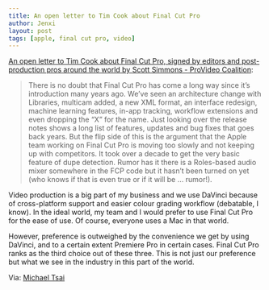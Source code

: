 ```yaml
---
title: An open letter to Tim Cook about Final Cut Pro
author: Jenxi
layout: post
tags: [apple, final cut pro, video]
---
```

[An open letter to Tim Cook about Final Cut Pro, signed by editors and post-production pros around the world by Scott Simmons - ProVideo Coalition](https://www.provideocoalition.com/an-open-letter-to-tim-cook-about-final-cut-pro-signed-by-editors-and-post-production-pros-around-the-world/):

> There is no doubt that Final Cut Pro has come a long way since it’s introduction many years ago. We’ve seen an architecture change with Libraries, multicam added, a new XML format, an interface redesign, machine learning features, in-app tracking, workflow extensions and even dropping the “X” for the name. Just looking over the release notes shows a long list of features, updates and bug fixes that goes back years. But the flip side of this is the argument that the Apple team working on Final Cut Pro is moving too slowly and not keeping up with competitors. It took over a decade to get the very basic feature of dupe detection. Rumor has it there is a Roles-based audio mixer somewhere in the FCP code but it hasn’t been turned on yet (who knows if that is even true or if it will be … rumor!).

Video production is a big part of my business and we use DaVinci because of cross-platform support and easier colour grading workflow (debatable, I know). In the ideal world, my team and I would prefer to use Final Cut Pro for the ease of use. Of course, everyone uses a Mac in that world.

However, preference is outweighed by the convenience we get by using DaVinci, and to a certain extent Premiere Pro in certain cases. Final Cut Pro ranks as the third choice out of these three. This is not just our preference but what we see in the industry in this part of the world.

Via: [Michael Tsai](/https-mjtsai.com-blog-2022-04-21-open-letter-to-apple-about-final-cut-pro/)